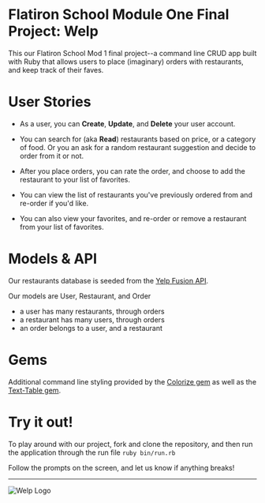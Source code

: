 Flatiron School Module One Final Project: Welp
========================

This our Flatiron School Mod 1 final project--a command line CRUD app built with Ruby that allows users to place (imaginary) orders with restaurants, and keep track of their faves. 


User Stories
========================

- As a user, you can **Create**, **Update**, and **Delete** your user account.

- You can search for (aka **Read**) restaurants based on price, or a category of food. Or you an ask for a random restaurant suggestion and decide to order from it or not.

- After you place orders, you can rate the order, and choose to add the restaurant to your list of favorites.

- You can view the list of restaurants you've previously ordered from and re-order if you'd like.

- You can also view your favorites, and re-order or remove a restaurant from your list of favorites.

Models & API
========================

Our restaurants database is seeded from the [Yelp Fusion API](https://www.yelp.com/fusion).

Our models are User, Restaurant, and Order
  - a user has many restaurants, through orders
  - a restaurant has many users, through orders
  - an order belongs to a user, and a restaurant

Gems
========================

Additional command line styling provided by the [Colorize gem](https://github.com/fazibear/colorize) as well as the [Text-Table gem](https://github.com/aptinio/text-table).

Try it out!
========================

To play around with our project, fork and clone the repository, and then run the application through the run file `ruby bin/run.rb` 

Follow the prompts on the screen, and let us know if anything breaks!

---

![Welp Logo](/welp.png)
